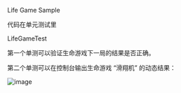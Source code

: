 Life Game Sample

代码在单元测试里

LifeGameTest

第一个单测可以验证生命游戏下一局的结果是否正确。

第二个单测可以在控制台输出生命游戏 “滑翔机” 的动态结果：

![image](https://github.com/rabbitinhere/lifegamesample/preview.gif)
